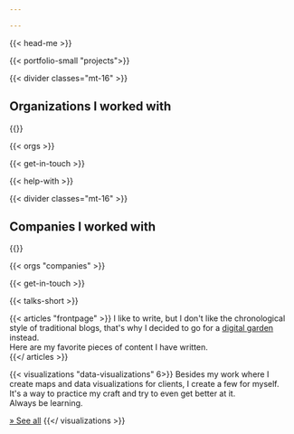 ```yaml
---

---
```


{{< head-me >}}

{{< portfolio-small "projects">}}

{{< divider classes="mt-16" >}}
<h2 class="tracking-wide text-xl text-grey-darker font-light uppercase">Organizations I worked with</h2>
{{</ divider >}}

{{< orgs >}}

{{< get-in-touch >}}

{{< help-with >}}

{{< divider classes="mt-16" >}}
<h2 class="tracking-wide text-xl text-grey-darker font-light uppercase">Companies I worked with</h2>
{{</ divider >}}

{{< orgs "companies" >}}

{{< get-in-touch >}}

{{< talks-short >}}

{{< articles "frontpage" >}}
I like to write, but I don't like the chronological style of traditional blogs, that's why I decided to go for a [digital garden](https://tomcritchlow.com/2019/02/17/building-digital-garden/) instead.  
Here are my favorite pieces of content I have written.  
{{</ articles >}}

{{< visualizations "data-visualizations" 6>}}
Besides my work where I create maps and data visualizations for clients, I create a few for myself.  
It's a way to practice my craft and try to even get better at it.  
Always be learning.

[&raquo; See all](/data-visualizations)
{{</ visualizations >}}
